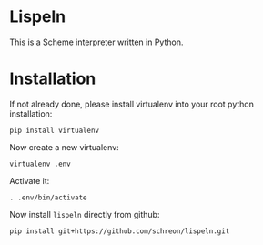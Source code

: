 Lispeln
=======

This is a Scheme interpreter written in Python.

Installation
============

If not already done, please install virtualenv into your root python installation:

    pip install virtualenv

Now create a new virtualenv:

    virtualenv .env
    
Activate it:

    . .env/bin/activate


Now install `lispeln` directly from github:

    pip install git+https://github.com/schreon/lispeln.git

